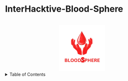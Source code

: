# InterHacktive-Blood-Sphere
<!-- PROJECT LOGO -->
<br />
<div align="center">
  <a href="">
    <img src="https://github.com/Koustavjr/Blood-Sphere/blob/master/src/Images/BLOODSPHERE-01.jpeg" alt="Logo" width="150" height="150">
  </a>
</div>
<!-- TABLE OF CONTENTS -->
<details>
  <summary>Table of Contents</summary>
  <ol>
    <li>
      <a href="#about-the-project">About The Project</a>
      <ul>
        <li><a href="#built-with">Built With</a></li>
      </ul>
    </li>
    <li>
      <a href="#getting-started">Getting Started</a>
      <ul>
        <li><a href="#prerequisites">Prerequisites</a></li>
        <li><a href="#installation">Installation</a></li>
      </ul>
    </li>
    <li><a href="#usage">Usage</a></li>
    <li><a href="#roadmap">Roadmap</a></li>
    <li><a href="#contributing">Contributing</a></li>
    <li><a href="#license">License</a></li>
    <li><a href="#contact">Contact</a></li>
    <li><a href="#acknowledgments">Acknowledgments</a></li>
  </ol>
  <!-- ABOUT THE PROJECT -->
## 🤩🤩About The Project🤩🤩





### 💭Inspiration :


&nbsp;&nbsp;&nbsp;&nbsp; **Blockchain (One of the ways to implement decentralization)** steps into the picture to solve our problems. 

### 💡What problem does the project solve?



### 🙌Overview 


### 💀 Challenges we ran into:

 
### 🔮 What's Next For Our Project:



<p align="right">(<a href="#read<img width="191" alt="an_logo_light_temp" src="https://user-images.githubusercontent.com/63441472/190889937-afb28215-5bb5-4115-83d2-f7afb73ef8f8.png">
<me-top">back to top</a>)</p>


### 💻 Built With


- <img src = "" style="margin-top: 40px" height=30px width=30px >  <br> 
- <img src = "" height=30px width=30px> <br>
- <img src = "" height=40px width=40px >  <br>
- <img src = "" height=40px width=40px>  <br>
- <img src = "" height=40px width=40px > <br>
- <img src = "" height=40px width=40px> <br>
- <img src = "" height=40px width=80px>  <br>
-  




<p align="right">(<a href="#readme-top">back to top</a>)</p>



<!-- GETTING STARTED -->
## Getting Started
For setting up your project locally, follow these simple steps.

### Prerequisites



### Installation

*_How to setup this project_*

1. Clone the repo
   ```sh
   git clone 
3. Install all the NPM packages
   ```sh
   
   ```
4. configure `.env` and add
   ```
   ```
 
5. Create a wallet.json file and add your public and private key
   ```
    ```
6. Then import wallet using the private key, use the following command
  ```
  ```
7. run 
  ```
   ```
<p align="right">(<a href="#readme-top">back to top</a>)</p>



<!-- USAGE EXAMPLES 
## Usage
<div align="center">
<img src="https://media2.giphy.com/media/UYpelo7WbjZQg0dDQY/200.gif" width="500" height="200" />
</div>
<p align="right">(<a href="#readme-top">back to top</a>)</p> -->



<!-- ROADMAP -->
## Roadmap
&nbsp; 
- [x] 
- [x] 
- [x] 
- [x] 



See the [open issues](https://github.com/arnab2001/Ledged/issues) for a full list of proposed features (and known issues).

<p align="right">(<a href="#readme-top">back to top</a>)</p>



<!-- CONTRIBUTING -->
## Contributing


If you have a suggestion that would make this better, please fork the repo and create a pull request. You can also simply open an issue with the tag "improvement".
Don't forget to star this project!! 

1. Fork the Project
2. Create your Feature Branch (`git checkout -b feature/Feature1`)
3. Commit your Changes (`git commit -m 'Add Feature 1'`)
4. Push to the Branch (`git push origin feature/Feature1`)
5. Open a Pull Request

<p align="right">(<a href="#readme-top">back to top</a>)</p>

<!-- ACKNOWLEDGMENTS -->
## Contributors

<br>
<div>
<h1 align="center">
 <b>Made with ❤️ by team Semicolon
<h1>
<a href="https://github.com/">
  <img src="" />
</a>
</div>



<!-- MARKDOWN LINKS & IMAGES -->
<!-- https://www.markdownguide.org/basic-syntax/#reference-style-links -->
[contributors-shield]: https://img.shields.io/github/contributors/othneildrew/Best-README-Template.svg?style=for-the-badge
[contributors-url]: https://github.com/othneildrew/Best-README-Template/graphs/contributors
[forks-shield]: https://img.shields.io/github/forks/othneildrew/Best-README-Template.svg?style=for-the-badge
[forks-url]: https://github.com/othneildrew/Best-README-Template/network/members
[stars-shield]: https://img.shields.io/github/stars/othneildrew/Best-README-Template.svg?style=for-the-badge
[stars-url]: https://github.com/othneildrew/Best-README-Template/stargazers
[issues-shield]: https://img.shields.io/github/issues/othneildrew/Best-README-Template.svg?style=for-the-badge
[issues-url]: https://github.com/othneildrew/Best-README-Template/issues
[license-shield]: https://img.shields.io/github/license/othneildrew/Best-README-Template.svg?style=for-the-badge
[license-url]: https://github.com/othneildrew/Best-README-Template/blob/master/LICENSE.txt
[linkedin-shield]: https://img.shields.io/badge/-LinkedIn-black.svg?style=for-the-badge&logo=linkedin&colorB=555
[linkedin-url]: https://linkedin.com/in/othneildrew
[product-screenshot]: images/screenshot.png
[Next.js]: https://img.shields.io/badge/next.js-000000?style=for-the-badge&logo=nextdotjs&logoColor=white
[Next-url]: https://nextjs.org/
[React.js]: https://img.shields.io/badge/React-20232A?style=for-the-badge&logo=react&logoColor=61DAFB
[React-url]: https://reactjs.org/
[Node.js]: https://img.shields.io/badge/Node.js-35495E?style=for-the-badge&logo=nodedotjs&logoColor=4FC08D
[Vue-url]: https://vuejs.org/
[Express]: https://img.shields.io/badge/Express-35495E?style=for-the-badge&logo=express&logoColor=white
[Angular-url]: https://angular.io/
[Svelte.dev]: https://img.shields.io/badge/Svelte-4A4A55?style=for-the-badge&logo=svelte&logoColor=FF3E00
[Svelte-url]: https://svelte.dev/
[Laravel.com]: https://img.shields.io/badge/Laravel-FF2D20?style=for-the-badge&logo=laravel&logoColor=white
[Laravel-url]: https://laravel.com
[Bootstrap.com]: https://img.shields.io/badge/Bootstrap-563D7C?style=for-the-badge&logo=bootstrap&logoColor=white
[Bootstrap-url]: https://getbootstrap.com
[JQuery.com]: https://img.shields.io/badge/jQuery-0769AD?style=for-the-badge&logo=jquery&logoColor=white
[JQuery-url]: https://jquery.com 
</details>
